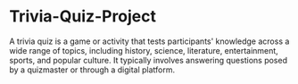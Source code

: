 # Trivia-Quiz-Project
A trivia quiz is a game or activity that tests participants' knowledge across a wide range of topics, including history, science, literature, entertainment, sports, and popular culture. It typically involves answering questions posed by a quizmaster or through a digital platform.
